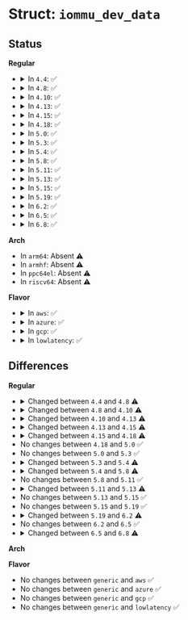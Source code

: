 # Struct: <code>iommu_dev_data</code>

## Status
<b>Regular</b>
<ul>
<li>
<details>
<summary>In <code>4.4</code>: ✅</summary>

```c
struct iommu_dev_data {
    struct list_head list;
    struct list_head dev_data_list;
    struct protection_domain *domain;
    u16 devid;
    bool iommu_v2;
    bool passthrough;
    struct (anon) ats;
    bool pri_tlp;
    u32 errata;
};
```
</details>
</li>
<li>
<details>
<summary>In <code>4.8</code>: ✅</summary>

```c
struct iommu_dev_data {
    struct list_head list;
    struct list_head dev_data_list;
    struct protection_domain *domain;
    u16 devid;
    u16 alias;
    bool iommu_v2;
    bool passthrough;
    struct (anon) ats;
    bool pri_tlp;
    u32 errata;
};
```
</details>
</li>
<li>
<details>
<summary>In <code>4.10</code>: ✅</summary>

```c
struct iommu_dev_data {
    struct list_head list;
    struct list_head dev_data_list;
    struct protection_domain *domain;
    u16 devid;
    u16 alias;
    bool iommu_v2;
    bool passthrough;
    struct (anon) ats;
    bool pri_tlp;
    u32 errata;
    bool use_vapic;
};
```
</details>
</li>
<li>
<details>
<summary>In <code>4.13</code>: ✅</summary>

```c
struct iommu_dev_data {
    struct list_head list;
    struct list_head dev_data_list;
    struct protection_domain *domain;
    u16 devid;
    u16 alias;
    bool iommu_v2;
    bool passthrough;
    struct (anon) ats;
    bool pri_tlp;
    u32 errata;
    bool use_vapic;
    struct ratelimit_state rs;
};
```
</details>
</li>
<li>
<details>
<summary>In <code>4.15</code>: ✅</summary>

```c
struct iommu_dev_data {
    struct list_head list;
    struct list_head dev_data_list;
    struct protection_domain *domain;
    u16 devid;
    u16 alias;
    bool iommu_v2;
    bool passthrough;
    struct (anon) ats;
    bool pri_tlp;
    u32 errata;
    bool use_vapic;
    bool defer_attach;
    struct ratelimit_state rs;
};
```
</details>
</li>
<li>
<details>
<summary>In <code>4.18</code>: ✅</summary>

```c
struct iommu_dev_data {
    struct list_head list;
    struct llist_node dev_data_list;
    struct protection_domain *domain;
    u16 devid;
    u16 alias;
    bool iommu_v2;
    bool passthrough;
    struct (anon) ats;
    bool pri_tlp;
    u32 errata;
    bool use_vapic;
    bool defer_attach;
    struct ratelimit_state rs;
};
```
</details>
</li>
<li>
<details>
<summary>In <code>5.0</code>: ✅</summary>

```c
struct iommu_dev_data {
    struct list_head list;
    struct llist_node dev_data_list;
    struct protection_domain *domain;
    u16 devid;
    u16 alias;
    bool iommu_v2;
    bool passthrough;
    struct (anon) ats;
    bool pri_tlp;
    u32 errata;
    bool use_vapic;
    bool defer_attach;
    struct ratelimit_state rs;
};
```
</details>
</li>
<li>
<details>
<summary>In <code>5.3</code>: ✅</summary>

```c
struct iommu_dev_data {
    struct list_head list;
    struct llist_node dev_data_list;
    struct protection_domain *domain;
    u16 devid;
    u16 alias;
    bool iommu_v2;
    bool passthrough;
    struct (anon) ats;
    bool pri_tlp;
    u32 errata;
    bool use_vapic;
    bool defer_attach;
    struct ratelimit_state rs;
};
```
</details>
</li>
<li>
<details>
<summary>In <code>5.4</code>: ✅</summary>

```c
struct iommu_dev_data {
    spinlock_t lock;
    struct list_head list;
    struct llist_node dev_data_list;
    struct protection_domain *domain;
    struct pci_dev *pdev;
    u16 devid;
    bool iommu_v2;
    bool passthrough;
    struct (anon) ats;
    bool pri_tlp;
    u32 errata;
    bool use_vapic;
    bool defer_attach;
    struct ratelimit_state rs;
};
```
</details>
</li>
<li>
<details>
<summary>In <code>5.8</code>: ✅</summary>

```c
struct iommu_dev_data {
    spinlock_t lock;
    struct list_head list;
    struct llist_node dev_data_list;
    struct protection_domain *domain;
    struct pci_dev *pdev;
    u16 devid;
    bool iommu_v2;
    struct (anon) ats;
    bool pri_tlp;
    u32 errata;
    bool use_vapic;
    bool defer_attach;
    struct ratelimit_state rs;
};
```
</details>
</li>
<li>
<details>
<summary>In <code>5.11</code>: ✅</summary>

```c
struct iommu_dev_data {
    spinlock_t lock;
    struct list_head list;
    struct llist_node dev_data_list;
    struct protection_domain *domain;
    struct pci_dev *pdev;
    u16 devid;
    bool iommu_v2;
    struct (anon) ats;
    bool pri_tlp;
    u32 errata;
    bool use_vapic;
    bool defer_attach;
    struct ratelimit_state rs;
};
```
</details>
</li>
<li>
<details>
<summary>In <code>5.13</code>: ✅</summary>

```c
struct iommu_dev_data {
    spinlock_t lock;
    struct list_head list;
    struct llist_node dev_data_list;
    struct protection_domain *domain;
    struct pci_dev *pdev;
    u16 devid;
    bool iommu_v2;
    struct (anon) ats;
    bool pri_tlp;
    bool use_vapic;
    bool defer_attach;
    struct ratelimit_state rs;
};
```
</details>
</li>
<li>
<details>
<summary>In <code>5.15</code>: ✅</summary>

```c
struct iommu_dev_data {
    spinlock_t lock;
    struct list_head list;
    struct llist_node dev_data_list;
    struct protection_domain *domain;
    struct pci_dev *pdev;
    u16 devid;
    bool iommu_v2;
    struct (anon) ats;
    bool pri_tlp;
    bool use_vapic;
    bool defer_attach;
    struct ratelimit_state rs;
};
```
</details>
</li>
<li>
<details>
<summary>In <code>5.19</code>: ✅</summary>

```c
struct iommu_dev_data {
    spinlock_t lock;
    struct list_head list;
    struct llist_node dev_data_list;
    struct protection_domain *domain;
    struct pci_dev *pdev;
    u16 devid;
    bool iommu_v2;
    struct (anon) ats;
    bool pri_tlp;
    bool use_vapic;
    bool defer_attach;
    struct ratelimit_state rs;
};
```
</details>
</li>
<li>
<details>
<summary>In <code>6.2</code>: ✅</summary>

```c
struct iommu_dev_data {
    spinlock_t lock;
    struct list_head list;
    struct llist_node dev_data_list;
    struct protection_domain *domain;
    struct device *dev;
    u16 devid;
    bool iommu_v2;
    struct (anon) ats;
    bool pri_tlp;
    bool use_vapic;
    bool defer_attach;
    struct ratelimit_state rs;
};
```
</details>
</li>
<li>
<details>
<summary>In <code>6.5</code>: ✅</summary>

```c
struct iommu_dev_data {
    spinlock_t lock;
    struct list_head list;
    struct llist_node dev_data_list;
    struct protection_domain *domain;
    struct device *dev;
    u16 devid;
    bool iommu_v2;
    struct (anon) ats;
    bool pri_tlp;
    bool use_vapic;
    bool defer_attach;
    struct ratelimit_state rs;
};
```
</details>
</li>
<li>
<details>
<summary>In <code>6.8</code>: ✅</summary>

```c
struct iommu_dev_data {
    spinlock_t lock;
    struct list_head list;
    struct llist_node dev_data_list;
    struct protection_domain *domain;
    struct device *dev;
    u16 devid;
    u32 flags;
    int ats_qdep;
    u8 ats_enabled;
    u8 pri_enabled;
    u8 pasid_enabled;
    u8 pri_tlp;
    u8 ppr;
    bool use_vapic;
    bool defer_attach;
    struct ratelimit_state rs;
};
```
</details>
</li>
</ul>
<b>Arch</b>
<ul>
<li>
In <code>arm64</code>: Absent ⚠️
</li>
<li>
In <code>armhf</code>: Absent ⚠️
</li>
<li>
In <code>ppc64el</code>: Absent ⚠️
</li>
<li>
In <code>riscv64</code>: Absent ⚠️
</li>
</ul>
<b>Flavor</b>
<ul>
<li>
<details>
<summary>In <code>aws</code>: ✅</summary>

```c
struct iommu_dev_data {
    spinlock_t lock;
    struct list_head list;
    struct llist_node dev_data_list;
    struct protection_domain *domain;
    struct pci_dev *pdev;
    u16 devid;
    bool iommu_v2;
    bool passthrough;
    struct (anon) ats;
    bool pri_tlp;
    u32 errata;
    bool use_vapic;
    bool defer_attach;
    struct ratelimit_state rs;
};
```
</details>
</li>
<li>
<details>
<summary>In <code>azure</code>: ✅</summary>

```c
struct iommu_dev_data {
    spinlock_t lock;
    struct list_head list;
    struct llist_node dev_data_list;
    struct protection_domain *domain;
    struct pci_dev *pdev;
    u16 devid;
    bool iommu_v2;
    bool passthrough;
    struct (anon) ats;
    bool pri_tlp;
    u32 errata;
    bool use_vapic;
    bool defer_attach;
    struct ratelimit_state rs;
};
```
</details>
</li>
<li>
<details>
<summary>In <code>gcp</code>: ✅</summary>

```c
struct iommu_dev_data {
    spinlock_t lock;
    struct list_head list;
    struct llist_node dev_data_list;
    struct protection_domain *domain;
    struct pci_dev *pdev;
    u16 devid;
    bool iommu_v2;
    bool passthrough;
    struct (anon) ats;
    bool pri_tlp;
    u32 errata;
    bool use_vapic;
    bool defer_attach;
    struct ratelimit_state rs;
};
```
</details>
</li>
<li>
<details>
<summary>In <code>lowlatency</code>: ✅</summary>

```c
struct iommu_dev_data {
    spinlock_t lock;
    struct list_head list;
    struct llist_node dev_data_list;
    struct protection_domain *domain;
    struct pci_dev *pdev;
    u16 devid;
    bool iommu_v2;
    bool passthrough;
    struct (anon) ats;
    bool pri_tlp;
    u32 errata;
    bool use_vapic;
    bool defer_attach;
    struct ratelimit_state rs;
};
```
</details>
</li>
</ul>

## Differences
<b>Regular</b>
<ul>
<li>
<details>
<summary>Changed between <code>4.4</code> and <code>4.8</code> ⚠️</summary>
<ul>
<li>
<b>Field added. </b>
<code>u16 alias</code>
</li>
</ul>
</details>
</li>
<li>
<details>
<summary>Changed between <code>4.8</code> and <code>4.10</code> ⚠️</summary>
<ul>
<li>
<b>Field added. </b>
<code>bool use_vapic</code>
</li>
</ul>
</details>
</li>
<li>
<details>
<summary>Changed between <code>4.10</code> and <code>4.13</code> ⚠️</summary>
<ul>
<li>
<b>Field added. </b>
<code>struct ratelimit_state rs</code>
</li>
</ul>
</details>
</li>
<li>
<details>
<summary>Changed between <code>4.13</code> and <code>4.15</code> ⚠️</summary>
<ul>
<li>
<b>Field added. </b>
<code>bool defer_attach</code>
</li>
</ul>
</details>
</li>
<li>
<details>
<summary>Changed between <code>4.15</code> and <code>4.18</code> ⚠️</summary>
<ul>
<li>
<b>Field type changed. </b>
<code>struct list_head dev_data_list</code> ➡️ <code>struct llist_node dev_data_list</code>
</li>
</ul>
</details>
</li>
<li>
No changes between <code>4.18</code> and <code>5.0</code> ✅
</li>
<li>
No changes between <code>5.0</code> and <code>5.3</code> ✅
</li>
<li>
<details>
<summary>Changed between <code>5.3</code> and <code>5.4</code> ⚠️</summary>
<ul>
<li>
<b>Field added. </b>
<code>spinlock_t lock</code>
</li>
<li>
<b>Field added. </b>
<code>struct pci_dev *pdev</code>
</li>
<li>
<b>Field removed. </b>
<code>u16 alias</code>
</li>
</ul>
</details>
</li>
<li>
<details>
<summary>Changed between <code>5.4</code> and <code>5.8</code> ⚠️</summary>
<ul>
<li>
<b>Field removed. </b>
<code>bool passthrough</code>
</li>
</ul>
</details>
</li>
<li>
No changes between <code>5.8</code> and <code>5.11</code> ✅
</li>
<li>
<details>
<summary>Changed between <code>5.11</code> and <code>5.13</code> ⚠️</summary>
<ul>
<li>
<b>Field removed. </b>
<code>u32 errata</code>
</li>
</ul>
</details>
</li>
<li>
No changes between <code>5.13</code> and <code>5.15</code> ✅
</li>
<li>
No changes between <code>5.15</code> and <code>5.19</code> ✅
</li>
<li>
<details>
<summary>Changed between <code>5.19</code> and <code>6.2</code> ⚠️</summary>
<ul>
<li>
<b>Field added. </b>
<code>struct device *dev</code>
</li>
<li>
<b>Field removed. </b>
<code>struct pci_dev *pdev</code>
</li>
</ul>
</details>
</li>
<li>
No changes between <code>6.2</code> and <code>6.5</code> ✅
</li>
<li>
<details>
<summary>Changed between <code>6.5</code> and <code>6.8</code> ⚠️</summary>
<ul>
<li>
<b>Field added. </b>
<code>u32 flags</code>
</li>
<li>
<b>Field added. </b>
<code>int ats_qdep</code>
</li>
<li>
<b>Field added. </b>
<code>u8 ats_enabled</code>
</li>
<li>
<b>Field added. </b>
<code>u8 pri_enabled</code>
</li>
<li>
<b>Field added. </b>
<code>u8 pasid_enabled</code>
</li>
<li>
<b>Field added. </b>
<code>u8 ppr</code>
</li>
<li>
<b>Field removed. </b>
<code>bool iommu_v2</code>
</li>
<li>
<b>Field removed. </b>
<code>struct (anon) ats</code>
</li>
<li>
<b>Field type changed. </b>
<code>bool pri_tlp</code> ➡️ <code>u8 pri_tlp</code>
</li>
</ul>
</details>
</li>
</ul>
<b>Arch</b>
<ul>
</ul>
<b>Flavor</b>
<ul>
<li>
No changes between <code>generic</code> and <code>aws</code> ✅
</li>
<li>
No changes between <code>generic</code> and <code>azure</code> ✅
</li>
<li>
No changes between <code>generic</code> and <code>gcp</code> ✅
</li>
<li>
No changes between <code>generic</code> and <code>lowlatency</code> ✅
</li>
</ul>
